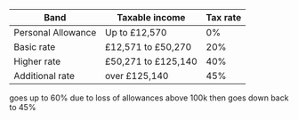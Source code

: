 
| Band               | Taxable income      | Tax rate |
| ------------------ | ------------------- | -------- |
| Personal Allowance | Up to £12,570       | 0%       |
| Basic rate         | £12,571 to £50,270  | 20%      |
| Higher rate        | £50,271 to £125,140 | 40%      |
| Additional rate    | over £125,140       | 45%      |
goes up to 60% due to loss of allowances above 100k
then goes down back to 45%
